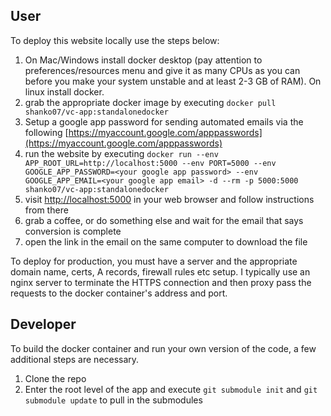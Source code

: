 ## User
To deploy this website locally use the steps below:
1. On Mac/Windows install docker desktop (pay attention to preferences/resources menu and give it as many CPUs as you can before you make your system unstable and at least 2-3 GB of RAM).  On linux install docker.
2. grab the appropriate docker image by executing `docker pull shanko07/vc-app:standalonedocker`
3. Setup a google app password for sending automated emails via the following [https://myaccount.google.com/apppasswords](https://myaccount.google.com/apppasswords)
4. run the website by executing `docker run --env APP_ROOT_URL=http://localhost:5000 --env PORT=5000 --env GOOGLE_APP_PASSWORD=<your google app password> --env GOOGLE_APP_EMAIL=<your google app email> -d --rm -p 5000:5000 shanko07/vc-app:standalonedocker`
5. visit [http://localhost:5000](http://localhost:5000) in your web browser and follow instructions from there
6. grab a coffee, or do something else and wait for the email that says conversion is complete
7. open the link in the email on the same computer to download the file

To deploy for production, you must have a server and the appropriate domain name, certs, A records, firewall rules etc setup.  I typically use an nginx server to terminate the HTTPS connection and then proxy pass the requests to the docker container's address and port.

## Developer
To build the docker container and run your own version of the code, a few additional steps are necessary.
1. Clone the repo
2. Enter the root level of the app and execute `git submodule init` and `git submodule update` to pull in the submodules